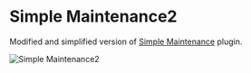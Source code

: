 # Simple Maintenance2
Modified and simplified version of [Simple Maintenance](https://wordpress.org/plugins/simple-maintenance/) plugin.

![Simple Maintenance2](https://i.ibb.co/zR4HJQG/image.png)
